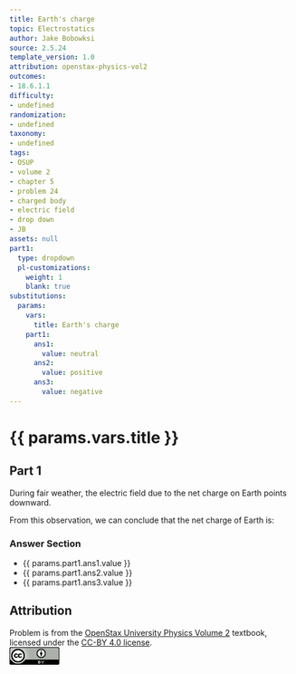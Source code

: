 ```yaml
---
title: Earth's charge
topic: Electrostatics
author: Jake Bobowksi
source: 2.5.24
template_version: 1.0
attribution: openstax-physics-vol2
outcomes:
- 18.6.1.1
difficulty:
- undefined
randomization:
- undefined
taxonomy:
- undefined
tags:
- OSUP
- volume 2
- chapter 5
- problem 24
- charged body
- electric field
- drop down
- JB
assets: null
part1:
  type: dropdown
  pl-customizations:
    weight: 1
    blank: true
substitutions:
  params:
    vars:
      title: Earth's charge
    part1:
      ans1:
        value: neutral
      ans2:
        value: positive
      ans3:
        value: negative
---
```

# {{ params.vars.title }}

## Part 1

During fair weather, the electric field due to the net charge on Earth points downward.

From this observation, we can conclude that the net charge of Earth is:

### Answer Section

- {{ params.part1.ans1.value }}
- {{ params.part1.ans2.value }}
- {{ params.part1.ans3.value }}

## Attribution

Problem is from the [OpenStax University Physics Volume 2](https://openstax.org/details/books/university-physics-volume-2) textbook, licensed under the [CC-BY 4.0 license](https://creativecommons.org/licenses/by/4.0/).<br>![Image representing the Creative Commons 4.0 BY license.](https://raw.githubusercontent.com/firasm/bits/master/by.png)